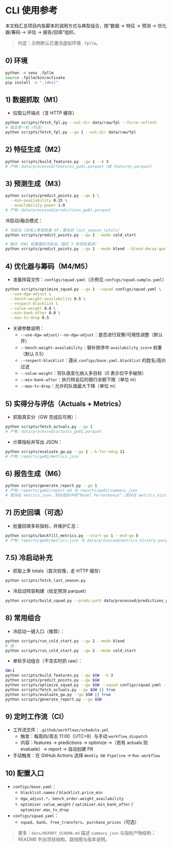 # CLI 使用参考

本文档汇总项目内各脚本的调用方式与典型组合，按“数据 → 特征 → 预测 → 优化器/筹码 → 评估 → 报告/回填”组织。

> 约定：示例默认已激活虚拟环境 `.fpllm`。

## 0) 环境
```bash
python -m venv .fpllm
source .fpllm/bin/activate
pip install -e ".[dev]"
```

## 1) 数据抓取（M1）
- 拉取公开端点（含 HTTP 缓存）
```bash
python scripts/fetch_fpl.py --out-dir data/raw/fpl --force-refresh
# 指定某一轮（可选）
python scripts/fetch_fpl.py --gw 1 --out-dir data/raw/fpl
```

## 2) 特征生成（M2）
```bash
python scripts/build_features.py --gw 1 --k 3
# 产物：data/processed/features_gw01.parquet（或 features.parquet）
```

## 3) 预测生成（M3）
```bash
python scripts/predict_points.py --gw 1 \
  --min-availability 0.15 \
  --availability-power 1.0
# 产物：data/processed/predictions_gw01.parquet
```

冷启动/融合模式：
```bash
# 冷启动（仅用上季信息推 EP；需先抓 last_season_totals）
python scripts/predict_points.py --gw 1 --mode cold_start

# 融合（GW1 权重偏向冷启动，随后 3 轮线性衰减）
python scripts/predict_points.py --gw 1 --mode blend --blend-decay-gws 3
```

## 4) 优化器与筹码（M4/M5）
- 准备阵容文件：`configs/squad.yaml`（示例见 `configs/squad.sample.yaml`）
```bash
python scripts/optimize_squad.py --gw 1 --squad configs/squad.yaml \
  --use-dgw-adjust \
  --bench-weight-availability 0.5 \
  --respect-blacklist \
  --value-weight 0.0 \
  --min-bank-after 0.0 \
  --max-tv-drop 0.5
```
- 关键参数说明：
  - `--use-dgw-adjust/--no-dgw-adjust`：是否进行双赛/可用性调整（默认开）
  - `--bench-weight-availability`：替补排序中 `availability_score` 权重（默认 0.5）
  - `--respect-blacklist`：遵从 `configs/base.yaml.blacklist` 的姓名/高价过滤
  - `--value-weight`：将队值变化纳入多目标（0 表示仅平手破除）
  - `--min-bank-after`：执行转会后的银行余额下限（单位 m）
  - `--max-tv-drop`：允许的队值最大下降（单位 m）

## 5) 实得分与评估（Actuals + Metrics）
- 抓取真实分（GW 完成后可用）：
```bash
python scripts/fetch_actuals.py --gw 1
# 产物：data/processed/actuals_gw01.parquet
```
- 计算指标并写出 JSON：
```bash
python scripts/evaluate_gw.py --gw 1 --k-for-ndcg 11
# 产物：reports/gw01/metrics.json
```

## 6) 报告生成（M6）
```bash
python scripts/generate_report.py --gw 1
# 产物：reports/gw01/report.md 与 reports/gw01/summary.json
# 若存在 metrics.json，将在报告中附“Model Performance”；若存在 metrics_history.parquet，将附“近 5 轮平均”
```

## 7) 历史回填（可选）
- 批量回填多轮指标，并维护汇总：
```bash
python scripts/backfill_metrics.py --start-gw 1 --end-gw 5
# 产物：reports/gwXX/metrics.json 与 data/processed/metrics_history.parquet
```

## 7.5) 冷启动补充
- 抓取上季 totals（首次较慢，走 HTTP 缓存）
```bash
python scripts/fetch_last_season.py
```
- 冷启动阵容构建（给定预测 parquet）
```bash
python scripts/build_squad.py --preds-path data/processed/predictions_gw01.parquet --budget 100.0
```

## 8) 常用组合
- 冷启动一键入口（推荐）：
```bash
python scripts/run_cold_start.py --gw 2 --mode blend
# 或：
python scripts/run_cold_start.py --gw 2 --mode cold_start
```
- 单轮手动组合（不含实时抓 raw）：
```bash
GW=1
python scripts/build_features.py --gw $GW --k 3
python scripts/predict_points.py --gw $GW
python scripts/optimize_squad.py --gw $GW --squad configs/squad.yaml --respect-blacklist --use-dgw-adjust
python scripts/fetch_actuals.py --gw $GW || true
python scripts/evaluate_gw.py --gw $GW || true
python scripts/generate_report.py --gw $GW
```

## 9) 定时工作流（CI）
- 工作流文件：`.github/workflows/schedule.yml`
  - 触发：每周四/周五 11:00（UTC+8）与手动 `workflow_dispatch`
  - 内容：features → predictions → optimize →（若有 actuals 则 evaluate）→ report → 自动创建 PR
- 手动触发：在 GitHub Actions 选择 `Weekly GW Pipeline` → `Run workflow`

## 10) 配置入口
- `configs/base.yaml`：
  - `blacklist.names` / `blacklist.price_min`
  - `dgw_adjust.*`、`bench_order.weight_availability`
  - `optimizer.value_weight` / `optimizer.min_bank_after` / `optimizer.max_tv_drop`
- `configs/squad.yaml`：
  - `squad`、`bank`、`free_transfers`、`purchase_prices`（可选）

> 更多：`docs/REPORT_SCHEMA.md` 描述 `summary.json` 与指标产物结构；README 列出项目结构、路线图与版本说明。
